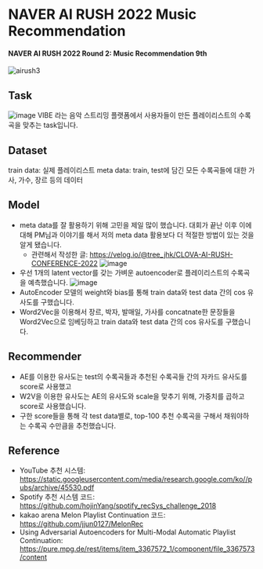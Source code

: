 # NAVER AI RUSH 2022 Music Recommendation
#### NAVER AI RUSH 2022 Round 2: Music Recommendation 9th
![airush3](https://user-images.githubusercontent.com/97151660/194845726-4442b02d-b8f8-45a2-b091-a0dad785854e.JPG)
## Task
![image](https://user-images.githubusercontent.com/97151660/194845827-f5d573bc-5c9e-4421-8b5b-ab80bff92a7c.png)
VIBE 라는 음악 스트리밍 플랫폼에서 사용자들이 만든 플레이리스트의 수록곡을 맞추는 task입니다.
## Dataset
  train data: 실제 플레이리스트
  meta data: train, test에 담긴 모든 수록곡들에 대한 가사, 가수, 장르 등의 데이터
## Model
- meta data를 잘 활용하기 위해 고민을 제일 많이 했습니다. 대회가 끝난 이후 이에 대해 PM님과 이야기를 해서 저의 meta data 활용보다 더 적절한 방법이 있는 것을 알게 됐습니다.
  - 관련해서 작성한 글: https://velog.io/@tree_jhk/CLOVA-AI-RUSH-CONFERENCE-2022
![image](https://user-images.githubusercontent.com/97151660/194839424-20d3fe02-08af-4a95-8e24-bc6e6fc8781e.png)
- 우선 1개의 latent vector를 갖는 가벼운 autoencoder로 플레이리스트의 수록곡을 예측했습니다. 
![image](https://user-images.githubusercontent.com/97151660/194843165-e03d20bb-d2f5-43d3-a2c5-7d52c7acf6e6.png)
- AutoEncoder 모델의 weight와 bias를 통해 train data와 test data 간의 cos 유사도를 구했습니다.
- Word2Vec을 이용해서 장르, 박자, 발매일, 가사를 concatnate한 문장들을 Word2Vec으로 임베딩하고 train data와 test data 간의 cos 유사도를 구했습니다.
## Recommender
- AE를 이용한 유사도는 test의 수록곡들과 추천된 수록곡들 간의 자카드 유사도를 score로 사용했고
- W2V을 이용한 유사도는 AE의 유사도와 scale을 맞추기 위해, 가중치를 곱하고 score로 사용했습니다.
- 구한 score들을 통해 각 test data별로, top-100 추천 수록곡을 구해서 채워야하는 수록곡 수만큼을 추천했습니다.
## Reference
- YouTube 추천 시스템: https://static.googleusercontent.com/media/research.google.com/ko//pubs/archive/45530.pdf
- Spotify 추천 시스템 코드: https://github.com/hojinYang/spotify_recSys_challenge_2018
- kakao arena Melon Playlist Continuation 코드: https://github.com/jjun0127/MelonRec
- Using Adversarial Autoencoders for Multi-Modal Automatic Playlist Continuation: https://pure.mpg.de/rest/items/item_3367572_1/component/file_3367573/content
